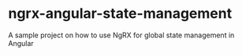 # ngrx-angular-state-management
A sample project on how to use NgRX for global state management in Angular
